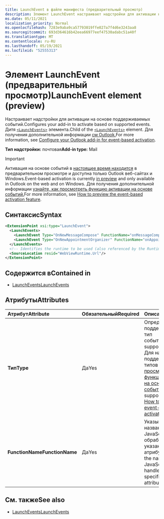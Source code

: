 ```yaml
---
title: LaunchEvent в файле манифеста (предварительный просмотр)
description: Элемент LaunchEvent настраивает надстройки для активации на основе поддерживаемых событий.
ms.date: 05/11/2021
localization_priority: Normal
ms.openlocfilehash: 7283e9aba9ca57793019ffe027a7f4d6e3243aa8
ms.sourcegitcommit: 693d364616b42eea66977eef47530adabc51a40f
ms.translationtype: MT
ms.contentlocale: ru-RU
ms.lasthandoff: 05/19/2021
ms.locfileid: "52555313"
---
```

# <a name="launchevent-element-preview"></a><span data-ttu-id="28548-103">Элемент LaunchEvent (предварительный просмотр)</span><span class="sxs-lookup"><span data-stu-id="28548-103">LaunchEvent element (preview)</span></span>

<span data-ttu-id="28548-104">Настраивает надстройки для активации на основе поддерживаемых событий.</span><span class="sxs-lookup"><span data-stu-id="28548-104">Configures your add-in to activate based on supported events.</span></span> <span data-ttu-id="28548-105">Дитя [`<LaunchEvents>`](launchevents.md) элемента.</span><span class="sxs-lookup"><span data-stu-id="28548-105">Child of the [`<LaunchEvents>`](launchevents.md) element.</span></span> <span data-ttu-id="28548-106">Для получения дополнительной информации [см Outlook.](../../outlook/autolaunch.md)</span><span class="sxs-lookup"><span data-stu-id="28548-106">For more information, see [Configure your Outlook add-in for event-based activation](../../outlook/autolaunch.md).</span></span>

<span data-ttu-id="28548-107">**Тип надстройки:** почтовая</span><span class="sxs-lookup"><span data-stu-id="28548-107">**Add-in type:** Mail</span></span>

> [!IMPORTANT]
> <span data-ttu-id="28548-108">Активация на основе событий в [настоящее время находится](../../reference/objectmodel/preview-requirement-set/outlook-requirement-set-preview.md) в предварительном просмотре и доступна только Outlook веб-сайтах и Windows.</span><span class="sxs-lookup"><span data-stu-id="28548-108">Event-based activation is currently [in preview](../../reference/objectmodel/preview-requirement-set/outlook-requirement-set-preview.md) and only available in Outlook on the web and on Windows.</span></span> <span data-ttu-id="28548-109">Для получения дополнительной информации [узнайте, как просмотреть функцию активации на основе событий.](../../outlook/autolaunch.md#how-to-preview-the-event-based-activation-feature)</span><span class="sxs-lookup"><span data-stu-id="28548-109">For more information, see [How to preview the event-based activation feature](../../outlook/autolaunch.md#how-to-preview-the-event-based-activation-feature).</span></span>

## <a name="syntax"></a><span data-ttu-id="28548-110">Синтаксис</span><span class="sxs-lookup"><span data-stu-id="28548-110">Syntax</span></span>

```XML
<ExtensionPoint xsi:type="LaunchEvent">
  <LaunchEvents>
    <LaunchEvent Type="OnNewMessageCompose" FunctionName="onMessageComposeHandler"/>
    <LaunchEvent Type="OnNewAppointmentOrganizer" FunctionName="onAppointmentComposeHandler"/>
  </LaunchEvents>
  <!-- Identifies the runtime to be used (also referenced by the Runtime element). -->
  <SourceLocation resid="WebViewRuntime.Url"/>
</ExtensionPoint>
```

## <a name="contained-in"></a><span data-ttu-id="28548-111">Содержится в</span><span class="sxs-lookup"><span data-stu-id="28548-111">Contained in</span></span>

- [<span data-ttu-id="28548-112">LaunchEvents</span><span class="sxs-lookup"><span data-stu-id="28548-112">LaunchEvents</span></span>](launchevents.md)

## <a name="attributes"></a><span data-ttu-id="28548-113">Атрибуты</span><span class="sxs-lookup"><span data-stu-id="28548-113">Attributes</span></span>

|  <span data-ttu-id="28548-114">Атрибут</span><span class="sxs-lookup"><span data-stu-id="28548-114">Attribute</span></span>  |  <span data-ttu-id="28548-115">Обязательный</span><span class="sxs-lookup"><span data-stu-id="28548-115">Required</span></span>  |  <span data-ttu-id="28548-116">Описание</span><span class="sxs-lookup"><span data-stu-id="28548-116">Description</span></span>  |
|:-----|:-----|:-----|
|  <span data-ttu-id="28548-117">**Тип**</span><span class="sxs-lookup"><span data-stu-id="28548-117">**Type**</span></span>  |  <span data-ttu-id="28548-118">Да</span><span class="sxs-lookup"><span data-stu-id="28548-118">Yes</span></span>  | <span data-ttu-id="28548-119">Определяет поддерживаемый тип события.</span><span class="sxs-lookup"><span data-stu-id="28548-119">Specifies a supported event type.</span></span> <span data-ttu-id="28548-120">Для набора поддерживаемых типов см. Как [просмотреть функцию активации на основе событий.](../../outlook/autolaunch.md#supported-events)</span><span class="sxs-lookup"><span data-stu-id="28548-120">For the set of supported types, see [How to preview the event-based activation feature](../../outlook/autolaunch.md#supported-events).</span></span> |
|  <span data-ttu-id="28548-121">**FunctionName**</span><span class="sxs-lookup"><span data-stu-id="28548-121">**FunctionName**</span></span>  |  <span data-ttu-id="28548-122">Да</span><span class="sxs-lookup"><span data-stu-id="28548-122">Yes</span></span>  | <span data-ttu-id="28548-123">Указывается название функции JavaScript для обработки события, указанного в `Type` атрибуте.</span><span class="sxs-lookup"><span data-stu-id="28548-123">Specifies the name of the JavaScript function to handle the event specified in the `Type` attribute.</span></span> |

## <a name="see-also"></a><span data-ttu-id="28548-124">См. также</span><span class="sxs-lookup"><span data-stu-id="28548-124">See also</span></span>

- [<span data-ttu-id="28548-125">LaunchEvents</span><span class="sxs-lookup"><span data-stu-id="28548-125">LaunchEvents</span></span>](launchevents.md)
